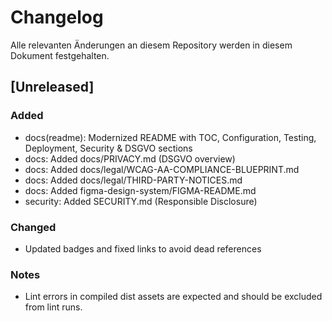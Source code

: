 # Changelog

Alle relevanten Änderungen an diesem Repository werden in diesem Dokument festgehalten.

## [Unreleased]

### Added

- docs(readme): Modernized README with TOC, Configuration, Testing, Deployment, Security & DSGVO sections
- docs: Added docs/PRIVACY.md (DSGVO overview)
- docs: Added docs/legal/WCAG-AA-COMPLIANCE-BLUEPRINT.md
- docs: Added docs/legal/THIRD-PARTY-NOTICES.md
- docs: Added figma-design-system/FIGMA-README.md
- security: Added SECURITY.md (Responsible Disclosure)

### Changed

- Updated badges and fixed links to avoid dead references

### Notes

- Lint errors in compiled dist assets are expected and should be excluded from lint runs.
